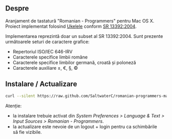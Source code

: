 ## Despre

Aranjament de tastatură "Romanian - Programmers" pentru Mac OS X. Proiect implementat folosind [Ukelele](http://scripts.sil.org/cms/scripts/page.php?site_id=nrsi&id=ukelele) conform [SR 13392:2004](http://www.secarica.ro/std/sr_13392_2004_08_03.pdf).

Implementarea reprezintă doar un subset al SR 13392:2004. Sunt prezente următoarele seturi de caractere grafice:

 * Repertoriul ISO/IEC 646-IRV
 * Caracterele specifice limbii române
 * Caracterele specifice limbilor germană, croată și poloneză
 * Caracterele auxiliare ±, €, §, ©

## Instalare / Actualizare

```bash
curl --silent https://raw.github.com/SaltwaterC/romanian-programmers-mac/master/install.sh | bash
```

Atenție:
 * la instalare trebuie activat din *System Preferences > Language & Text > Input Sources > Romanian - Programmers*.
 * la actualizare este nevoie de un logout + login pentru ca schimbările să fie vizibile.
